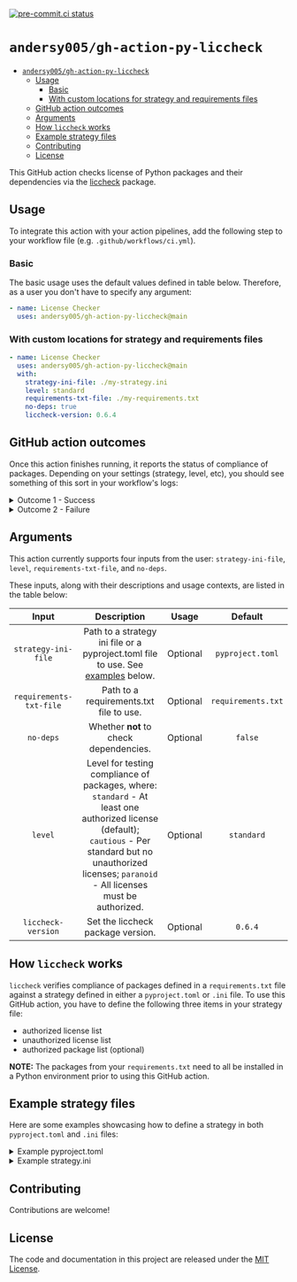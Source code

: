 [![pre-commit.ci status](https://results.pre-commit.ci/badge/github/andersy005/gh-action-py-liccheck/main.svg)](https://results.pre-commit.ci/latest/github/andersy005/gh-action-py-liccheck/main)

# `andersy005/gh-action-py-liccheck`

- [`andersy005/gh-action-py-liccheck`](#andersy005gh-action-py-liccheck)
  - [Usage](#usage)
    - [Basic](#basic)
    - [With custom locations for strategy and requirements files](#with-custom-locations-for-strategy-and-requirements-files)
  - [GitHub action outcomes](#github-action-outcomes)
  - [Arguments](#arguments)
  - [How `liccheck` works](#how-liccheck-works)
  - [Example strategy files](#example-strategy-files)
  - [Contributing](#contributing)
  - [License](#license)

This GitHub action checks license of Python packages and their dependencies via the [liccheck](https://github.com/dhatim/python-license-check) package.

## Usage

To integrate this action with your action pipelines, add the following step to your workflow file (e.g. `.github/workflows/ci.yml`).

### Basic

The basic usage uses the default values defined in table below. Therefore, as a user you don't have to specify any argument:

```yaml
- name: License Checker
  uses: andersy005/gh-action-py-liccheck@main
```

### With custom locations for strategy and requirements files

```yaml
- name: License Checker
  uses: andersy005/gh-action-py-liccheck@main
  with:
    strategy-ini-file: ./my-strategy.ini
    level: standard
    requirements-txt-file: ./my-requirements.txt
    no-deps: true
    liccheck-version: 0.6.4
```

## GitHub action outcomes

Once this action finishes running, it reports the status of compliance of packages. Depending on your settings (strategy, level, etc), you should see something of this sort in your workflow's logs:

<details>
<summary>Outcome 1 - Success</summary>

<img src="images/success.png">

</details>

<details>
<summary>Outcome 2 - Failure</summary>

<img src="images/failure.png">

</details>

## Arguments

This action currently supports four inputs from the user: `strategy-ini-file`, `level`, `requirements-txt-file`, and `no-deps`.

These inputs, along with their descriptions and usage contexts, are listed in the table below:

|          Input          |                                                                                                  Description                                                                                                   |  Usage   |      Default       |
| :---------------------: | :------------------------------------------------------------------------------------------------------------------------------------------------------------------------------------------------------------: | :------: | :----------------: |
|   `strategy-ini-file`   |                                                  Path to a strategy ini file or a pyproject.toml file to use. See [examples](#example-strategy-files) below.                                                   | Optional |  `pyproject.toml`  |
| `requirements-txt-file` |                                                                                    Path to a requirements.txt file to use.                                                                                     | Optional | `requirements.txt` |
|        `no-deps`        |                                                                                     Whether **not** to check dependencies.                                                                                     | Optional |      `false`       |
|         `level`         | Level for testing compliance of packages, where: `standard` - At least one authorized license (default); `cautious` - Per standard but no unauthorized licenses; `paranoid` - All licenses must be authorized. | Optional |     `standard`     |
|   `liccheck-version`    |                                                                                       Set the liccheck package version.                                                                                        | Optional |      `0.6.4`       |

## How `liccheck` works

`liccheck` verifies compliance of packages defined in a `requirements.txt` file against a strategy defined in either a `pyproject.toml` or `.ini` file. To use this GitHub action, you have to define the following three items in your strategy file:

- authorized license list
- unauthorized license list
- authorized package list (optional)

**NOTE:** The packages from your `requirements.txt` need to all be installed in a Python environment prior to using this GitHub action.

## Example strategy files

Here are some examples showcasing how to define a strategy in both `pyproject.toml` and `.ini` files:

<details>
<summary>Example pyproject.toml</summary>

```toml
[tool.liccheck]
# Authorized and unauthorized licenses in LOWER CASE
authorized_licenses = [
        "bsd",
        "new bsd",
        "bsd license",
        "new bsd license",
        "simplified bsd",
        "apache",
        "apache 2.0",
        "apache software license",
        "apache software",
        "gnu lgpl",
        "lgpl with exceptions or zpl",
        "isc license",
        "isc license (iscl)",
        "mit",
        "mit license",
        "python software foundation license",
        "zpl 2.1"
]

unauthorized_licenses = [
        "gpl v3"
]

[tool.liccheck.authorized_packages]
uuid = "<=1.30"
```

</details>

<details>
<summary>Example strategy.ini</summary>

```ini
# Authorized and unauthorized licenses in LOWER CASE
[Licenses]
authorized_licenses:
        bsd
        new bsd
        bsd license
        new bsd license
        simplified bsd
        apache
        apache 2.0
        apache software license
        apache software
        gnu lgpl
        lgpl with exceptions or zpl
        isc license
        isc license (iscl)
        mit
        mit license
        python software foundation license
        zpl 2.1

unauthorized_licenses:
        gpl v3

[Authorized Packages]
uuid: 1.30

```

</details>

## Contributing

Contributions are welcome!

## License

The code and documentation in this project are released under the
[MIT License](LICENSE).
